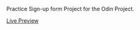 Practice Sign-up form Project for the Odin Project. 

<a href="https://mikecalo.github.io/signup-form">Live Preview</a>
